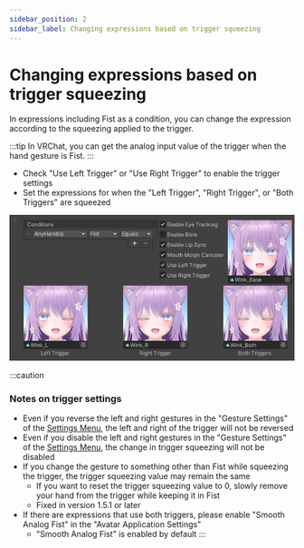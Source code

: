 ```yaml
---
sidebar_position: 2
sidebar_label: Changing expressions based on trigger squeezing
---
```


# Changing expressions based on trigger squeezing

In expressions including Fist as a condition, you can change the expression according to the squeezing applied to the trigger.

:::tip
In VRChat, you can get the analog input value of the trigger when the hand gesture is Fist.
:::

- Check "Use Left Trigger" or "Use Right Trigger" to enable the trigger settings
- Set the expressions for when the "Left Trigger", "Right Trigger", or "Both Triggers" are squeezed

![Trigger settings](trigger.png)

:::caution
### Notes on trigger settings
- Even if you reverse the left and right gestures in the "Gesture Settings" of the [Settings Menu](../setting-menu), the left and right of the trigger will not be reversed
- Even if you disable the left and right gestures in the "Gesture Settings" of the [Settings Menu](../setting-menu), the change in trigger squeezing will not be disabled
- If you change the gesture to something other than Fist while squeezing the trigger, the trigger squeezing value may remain the same
    - If you want to reset the trigger squeezing value to 0, slowly remove your hand from the trigger while keeping it in Fist
    - Fixed in version 1.5.1 or later
- If there are expressions that use both triggers, please enable "Smooth Analog Fist" in the "Avatar Application Settings"
    - "Smooth Analog Fist" is enabled by default
:::
